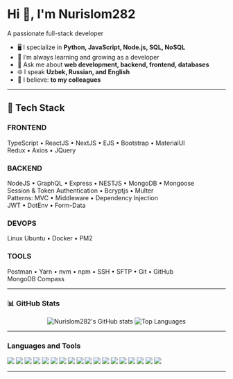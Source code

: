 # Hi 👋, I'm Nurislom282

A passionate full-stack developer

- 🖥️ I specialize in **Python, JavaScript, Node.js, SQL, NoSQL**
- 🌱 I’m always learning and growing as a developer
- 💬 Ask me about **web development, backend, frontend, databases**
- 🌐 I speak **Uzbek, Russian, and English**
- 🤝 I believe: **to my colleagues**

---

## 🚀 Tech Stack

### FRONTEND
TypeScript • ReactJS • NextJS • EJS • Bootstrap • MaterialUI  
Redux • Axios • JQuery

### BACKEND
NodeJS • GraphQL • Express • NESTJS • MongoDB • Mongoose  
Session & Token Authentication • Bcryptjs • Multer  
Patterns: MVC • Middleware • Dependency Injection  
JWT • DotEnv • Form-Data

### DEVOPS
Linux Ubuntu • Docker • PM2

### TOOLS
Postman • Yarn • nvm • npm • SSH • SFTP • Git • GitHub  
MongoDB Compass

---

### 📊 GitHub Stats

<p align="center">
  <img src="https://github-readme-stats.vercel.app/api?username=Nurislom282&show_icons=true&theme=dark" alt="Nurislom282's GitHub stats" />
  <img src="https://github-readme-stats.vercel.app/api/top-langs/?username=Nurislom282&layout=compact&theme=dark" alt="Top Languages" />
</p>

---

### Languages and Tools

<p>
  <img src="https://img.shields.io/badge/Python-3776AB?style=for-the-badge&logo=python&logoColor=white" />
  <img src="https://img.shields.io/badge/Django-092E20?style=for-the-badge&logo=django&logoColor=white" />
  <img src="https://img.shields.io/badge/JavaScript-F7DF1E?style=for-the-badge&logo=javascript&logoColor=black" />
  <img src="https://img.shields.io/badge/TypeScript-3178C6?style=for-the-badge&logo=typescript&logoColor=white" />
  <img src="https://img.shields.io/badge/React-20232A?style=for-the-badge&logo=react&logoColor=61dafb" />
  <img src="https://img.shields.io/badge/Next.js-000?style=for-the-badge&logo=nextdotjs&logoColor=white" />
  <img src="https://img.shields.io/badge/Redux-764ABC?style=for-the-badge&logo=redux&logoColor=white" />
  <img src="https://img.shields.io/badge/Node.js-339933?style=for-the-badge&logo=nodedotjs&logoColor=white" />
  <img src="https://img.shields.io/badge/Express-000?style=for-the-badge&logo=express&logoColor=white" />
  <img src="https://img.shields.io/badge/NestJS-E0234E?style=for-the-badge&logo=nestjs&logoColor=white" />
  <img src="https://img.shields.io/badge/GraphQL-E10098?style=for-the-badge&logo=graphql&logoColor=white" />
  <img src="https://img.shields.io/badge/MongoDB-47A248?style=for-the-badge&logo=mongodb&logoColor=white" />
  <img src="https://img.shields.io/badge/Docker-2496ED?style=for-the-badge&logo=docker&logoColor=white" />
  <img src="https://img.shields.io/badge/Linux-FCC624?style=for-the-badge&logo=linux&logoColor=black" />
  <img src="https://img.shields.io/badge/Ubuntu-E95420?style=for-the-badge&logo=ubuntu&logoColor=white" />
  <img src="https://img.shields.io/badge/Git-F05032?style=for-the-badge&logo=git&logoColor=white" />
  <img src="https://img.shields.io/badge/GitHub-181717?style=for-the-badge&logo=github&logoColor=white" />
  <img src="https://img.shields.io/badge/Postman-FF6C37?style=for-the-badge&logo=postman&logoColor=white" />
</p>

---

<!--
**Nurislom282/Nurislom282** is a ✨ _special_ ✨ repository because its `README.md` (this file) appears on your GitHub profile.
-->

